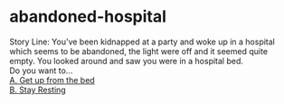 # abandoned-hospital
Story Line: You've been kidnapped at a party and woke up in a hospital which seems to be abandoned, the light were off and it seemed quite empty. You looked around and saw you were in a hospital bed.  
Do you want to...   
  [A. Get up from the bed](the-room/crazy-man)  
  [B. Stay Resting](noise-nearby/you-hear-a-noise.md)

